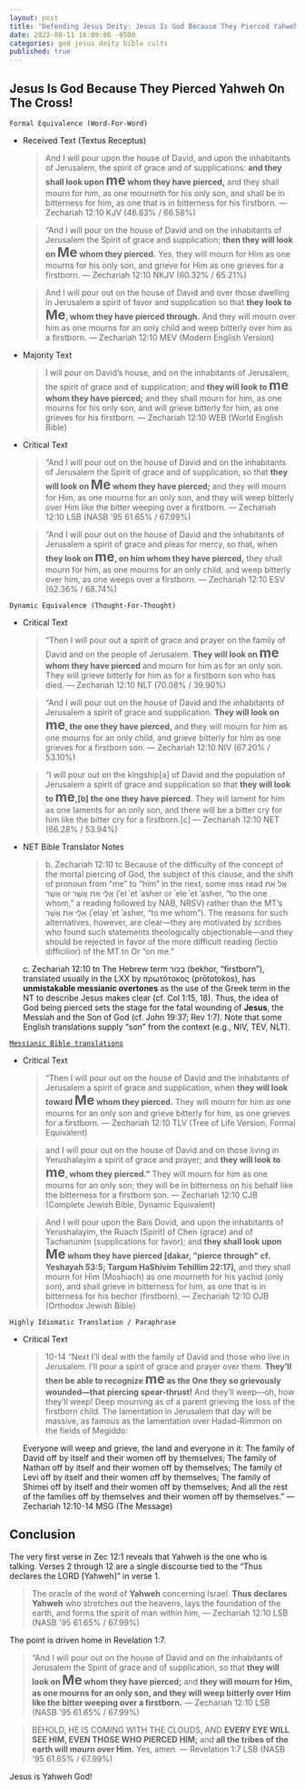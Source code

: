 ```yaml
---
layout: post
title: "Defending Jesus Deity: Jesus Is God Because They Pierced Yahweh On The Cross! ✝️"
date: 2022-08-11 16:09:06 -0500
categories: god jesus deity bible cults
published: true
---
```


## Jesus Is God Because They Pierced Yahweh On The Cross!

`Formal Equivalence (Word-For-Word)`
- Received Text (Textus Receptus)

    > And I will pour upon the house of David, and upon the inhabitants of Jerusalem, the spirit of grace and of supplications: **and they shall look upon <span style="font-size:23px;">me</span> whom they have pierced,** and they shall mourn for him, as one mourneth for his only son, and shall be in bitterness for him, as one that is in bitterness for his firstborn. &mdash; Zechariah 12:10 KJV (48.83% / 66.58%)

    > “And I will pour on the house of David and on the inhabitants of Jerusalem the Spirit of grace and supplication; **then they will look on <span style="font-size:23px;">Me</span> whom they pierced.** Yes, they will mourn for Him as one mourns for his only son, and grieve for Him as one grieves for a firstborn. &mdash; Zechariah 12:10 NKJV (60.32% / 65.21%)

    > And I will pour out on the house of David and over those dwelling in Jerusalem a spirit of favor and supplication so that **they look to <span style="font-size:23px;">Me</span>, whom they have pierced through.** And they will mourn over him as one mourns for an only child and weep bitterly over him as a firstborn. &mdash; Zechariah 12:10 MEV (Modern English Version)

- Majority Text

    > I will pour on David’s house, and on the inhabitants of Jerusalem, the spirit of grace and of supplication; and **they will look to <span style="font-size:23px;">me</span> whom they have pierced;** and they shall mourn for him, as one mourns for his only son, and will grieve bitterly for him, as one grieves for his firstborn. &mdash; Zechariah 12:10 WEB (World English Bible)

- Critical Text

    > “And I will pour out on the house of David and on the inhabitants of Jerusalem the Spirit of grace and of supplication, so that **they will look on <span style="font-size:23px;">Me</span> whom they have pierced;** and they will mourn for Him, as one mourns for an only son, and they will weep bitterly over Him like the bitter weeping over a firstborn. &mdash; Zechariah 12:10 LSB (NASB '95 61.65% / 67.99%)

    > “And I will pour out on the house of David and the inhabitants of Jerusalem a spirit of grace and pleas for mercy, so that, when **they look on <span style="font-size:23px;">me</span>, on him whom they have pierced,** they shall mourn for him, as one mourns for an only child, and weep bitterly over him, as one weeps over a firstborn. &mdash; Zechariah 12:10 ESV (62.36% / 68.74%)

`Dynamic Equivalence (Thought-For-Thought)`
- Critical Text

    > “Then I will pour out a spirit of grace and prayer on the family of David and on the people of Jerusalem. **They will look on <span style="font-size:23px;">me</span> whom they have pierced** and mourn for him as for an only son. They will grieve bitterly for him as for a firstborn son who has died. &mdash; Zechariah 12:10 NLT (70.08% / 39.90%)

    > “And I will pour out on the house of David and the inhabitants of Jerusalem a spirit of grace and supplication. **They will look on <span style="font-size:23px;">me</span>, the one they have pierced,** and they will mourn for him as one mourns for an only child, and grieve bitterly for him as one grieves for a firstborn son. &mdash; Zechariah 12:10 NIV (67.20% / 53.10%)

    > “I will pour out on the kingship[a] of David and the population of Jerusalem a spirit of grace and supplication so that **they will look to <span style="font-size:23px;">me</span>,[b] the one they have pierced.** They will lament for him as one laments for an only son, and there will be a bitter cry for him like the bitter cry for a firstborn.[c] &mdash; Zechariah 12:10 NET (66.28% / 53.94%)

- NET Bible Translator Notes
    
    > b. Zechariah 12:10 tc Because of the difficulty of the concept of the mortal piercing of God, the subject of this clause, and the shift of pronoun from “me” to “him” in the next, some mss read אֶל אֵת אֲשֶׁר or אֱלֵי אֵת אֲשֶׁר (ʾel ʾet ʾasher or ʾele ʾet ʾasher, “to the one whom,” a reading followed by NAB, NRSV) rather than the MT’s אֵלַי אֵת אֲשֶׁר (ʾelay ʾet ʾasher, “to me whom”). The reasons for such alternatives, however, are clear—they are motivated by scribes who found such statements theologically objectionable—and they should be rejected in favor of the more difficult reading (lectio difficilior) of the MT.tn Or “on me.”
	>
	c. Zechariah 12:10 tn The Hebrew term בְּכוֹר (bekhor, “firstborn”), translated usually in the LXX by πρωτότοκος (prōtotokos), has **unmistakable messianic overtones** as the use of the Greek term in the NT to describe Jesus makes clear (cf. Col 1:15, 18). Thus, the idea of God being pierced sets the stage for the fatal wounding of **Jesus**, the Messiah and the Son of God (cf. John 19:37; Rev 1:7). Note that some English translations supply “son” from the context (e.g., NIV, TEV, NLT).

[`Messianic Bible translations`](https://en.wikipedia.org/wiki/Messianic_Bible_translations)
- Critical Text
    > “Then I will pour out on the house of David and the inhabitants of Jerusalem a spirit of grace and supplication, when **they will look toward <span style="font-size:23px;">Me</span> whom they pierced.** They will mourn for him as one mourns for an only son and grieve bitterly for him, as one grieves for a firstborn. &mdash; Zechariah 12:10 TLV (Tree of Life Version, Formal Equivalent)

    > and I will pour out on the house of David and on those living in Yerushalayim a spirit of grace and prayer; and **they will look to <span style="font-size:23px;">me</span>, whom they pierced.”** They will mourn for him as one mourns for an only son; they will be in bitterness on his behalf like the bitterness for a firstborn son. &mdash; Zechariah 12:10 CJB (Complete Jewish Bible, Dynamic Equivalent)

	> And I will pour upon the Bais Dovid, and upon the inhabitants of Yerushalayim, the Ruach (Spirit) of Chen (grace) and of Tachanunim (supplications for favor); and **they shall look upon <span style="font-size:23px;">Me</span> whom they have pierced [dakar, "pierce through" cf. Yeshayah 53:5; Targum HaShivim Tehillim 22:17],** and they shall mourn for Him (Moshiach) as one mourneth for his yachid (only son), and shall grieve in bitterness for him, as one that is in bitterness for his bechor (firstborn). &mdash; Zechariah 12:10 OJB (Orthodox Jewish Bible)

`Highly Idiomatic Translation / Paraphrase`
- Critical Text
    > 10-14 “Next I’ll deal with the family of David and those who live in Jerusalem. I’ll pour a spirit of grace and prayer over them. **They’ll then be able to recognize <span style="font-size:23px;">me</span> as the One they so grievously wounded—that piercing spear-thrust!** And they’ll weep—oh, how they’ll weep! Deep mourning as of a parent grieving the loss of the firstborn child. The lamentation in Jerusalem that day will be massive, as famous as the lamentation over Hadad-Rimmon on the fields of Megiddo:
	>
    Everyone will weep and grieve,
        the land and everyone in it:
    The family of David off by itself
        and their women off by themselves;
    The family of Nathan off by itself
        and their women off by themselves;
    The family of Levi off by itself
        and their women off by themselves;
    The family of Shimei off by itself
        and their women off by themselves;
    And all the rest of the families off by themselves
        and their women off by themselves.” &mdash; Zechariah 12:10-14 MSG (The Message)

## Conclusion

The very first verse in Zec 12:1 reveals that Yahweh is the one who is talking. Verses 2 through 12 are a single discourse tied to the “Thus declares the LORD [Yahweh]” in verse 1.

> The oracle of the word of **Yahweh** concerning Israel. **Thus declares Yahweh** who stretches out the heavens, lays the foundation of the earth, and forms the spirit of man within him, &mdash; Zechariah 12:10 LSB (NASB '95 61.65% / 67.99%)

The point is driven home in Revelation 1:7.

> “And I will pour out on the house of David and on the inhabitants of Jerusalem the Spirit of grace and of supplication, so that **they will look on <span style="font-size:23px;">Me</span> whom they have pierced;** and **they will mourn for Him, as one mourns for an only son, and they will weep bitterly over Him like the bitter weeping over a firstborn.** &mdash; Zechariah 12:10 LSB (NASB '95 61.65% / 67.99%)

> BEHOLD, HE IS COMING WITH THE CLOUDS, AND **EVERY EYE WILL SEE HIM, EVEN THOSE WHO PIERCED HIM;** and **all the tribes of the earth will mourn over Him.** Yes, amen. &mdash; Revelation 1:7 LSB (NASB '95 61.65% / 67.99%)

Jesus is Yahweh God!

<script>
	var refTagger = {
		settings: {
			bibleVersion: 'ESV'
		}
	}; 

	(function(d, t) {
		var n=d.querySelector('[nonce]');
		refTagger.settings.nonce = n && (n.nonce||n.getAttribute('nonce'));
		var g = d.createElement(t), s = d.getElementsByTagName(t)[0];
		g.src = 'https://api.reftagger.com/v2/RefTagger.js';
		g.nonce = refTagger.settings.nonce;
		s.parentNode.insertBefore(g, s);
	}(document, 'script'));
</script>